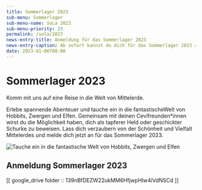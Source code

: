 ```yaml
---
title: Sommerlager 2023
sub-menu: Sommerlager
sub-menu-name: SoLa 2023
sub-menu-priority: 23
permalink: /sola/2023
news-entry-title: Anmeldung für das Sommerlager 2023
news-entry-caption: Ab sofort kannst du dich für das Sommerlager 2023 anmelden. Tauche ein in die Welt der Hobbits!
date: 2023-01-06T08:00
---
```


# Sommerlager 2023

Komm mit uns auf eine Reise in die Welt von Mittelerde.

Erlebe spannende Abenteuer und tauche ein in die fantastischeWelt von Hobbits, Zwergen und Elfen. Gemeinsam mit deinen
Cevifreunden*innen wirst du die Möglichkeit haben, dich als
tapferer Held oder geschickter Schurke zu beweisen. Lass dich verzaubern von der Schönheit
und Vielfalt Mittelerdes und melde dich jetzt an für das Sommerlager 2023.

![Tauche ein in die fantastische Welt von Hobbits, Zwergen und Elfen](/assets/sola/teaser_sola_2023.jpg)

## Anmeldung Sommerlager 2023

[[ google_drive folder :: 139nBfDEZW22ukMM6HfjwpHIw4iVdNSCd ]]
